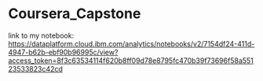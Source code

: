 # Coursera_Capstone
link to my notebook: https://dataplatform.cloud.ibm.com/analytics/notebooks/v2/7154df24-411d-4947-b62b-ebf90b96995c/view?access_token=8f3c63534114f620b8ff09d78e8795fc470b39f73696f58a55123533823c42cd
